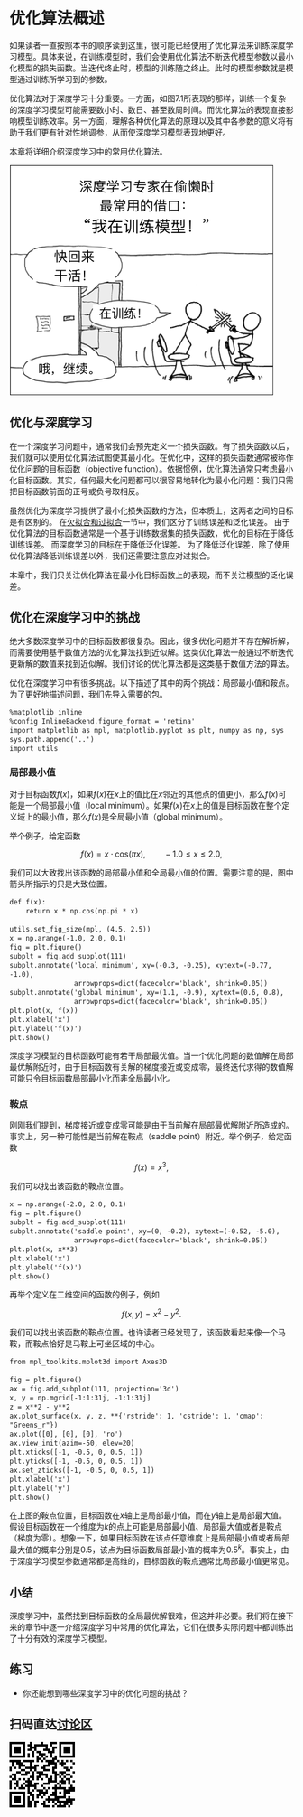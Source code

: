 # 优化算法概述


如果读者一直按照本书的顺序读到这里，很可能已经使用了优化算法来训练深度学习模型。具体来说，在训练模型时，我们会使用优化算法不断迭代模型参数以最小化模型的损失函数。当迭代终止时，模型的训练随之终止。此时的模型参数就是模型通过训练所学习到的参数。

优化算法对于深度学习十分重要。一方面，如图7.1所表现的那样，训练一个复杂的深度学习模型可能需要数小时、数日、甚至数周时间。而优化算法的表现直接影响模型训练效率。另一方面，理解各种优化算法的原理以及其中各参数的意义将有助于我们更有针对性地调参，从而使深度学习模型表现地更好。

本章将详细介绍深度学习中的常用优化算法。

![漫画：训练深度学习模型](../img/training_model.png)

## 优化与深度学习

在一个深度学习问题中，通常我们会预先定义一个损失函数。有了损失函数以后，我们就可以使用优化算法试图使其最小化。在优化中，这样的损失函数通常被称作优化问题的目标函数（objective function）。依据惯例，优化算法通常只考虑最小化目标函数。其实，任何最大化问题都可以很容易地转化为最小化问题：我们只需把目标函数前面的正号或负号取相反。

虽然优化为深度学习提供了最小化损失函数的方法，但本质上，这两者之间的目标是有区别的。
在[欠拟合和过拟合](../chapter_supervised-learning/underfit-overfit.md)一节中，我们区分了训练误差和泛化误差。
由于优化算法的目标函数通常是一个基于训练数据集的损失函数，优化的目标在于降低训练误差。
而深度学习的目标在于降低泛化误差。
为了降低泛化误差，除了使用优化算法降低训练误差以外，我们还需要注意应对过拟合。

本章中，我们只关注优化算法在最小化目标函数上的表现，而不关注模型的泛化误差。

## 优化在深度学习中的挑战

绝大多数深度学习中的目标函数都很复杂。因此，很多优化问题并不存在解析解，而需要使用基于数值方法的优化算法找到近似解。这类优化算法一般通过不断迭代更新解的数值来找到近似解。我们讨论的优化算法都是这类基于数值方法的算法。

优化在深度学习中有很多挑战。以下描述了其中的两个挑战：局部最小值和鞍点。为了更好地描述问题，我们先导入需要的包。

```{.python .input  n=1}
%matplotlib inline
%config InlineBackend.figure_format = 'retina'
import matplotlib as mpl, matplotlib.pyplot as plt, numpy as np, sys
sys.path.append('..')
import utils
```

### 局部最小值

对于目标函数$f(x)$，如果$f(x)$在$x$上的值比在$x$邻近的其他点的值更小，那么$f(x)$可能是一个局部最小值（local minimum）。如果$f(x)$在$x$上的值是目标函数在整个定义域上的最小值，那么$f(x)$是全局最小值（global minimum）。

举个例子，给定函数

$$f(x) = x \cdot \text{cos}(\pi x), \qquad -1.0 \leq x \leq 2.0,$$

我们可以大致找出该函数的局部最小值和全局最小值的位置。需要注意的是，图中箭头所指示的只是大致位置。

```{.python .input  n=2}
def f(x):
    return x * np.cos(np.pi * x)

utils.set_fig_size(mpl, (4.5, 2.5))
x = np.arange(-1.0, 2.0, 0.1)
fig = plt.figure()
subplt = fig.add_subplot(111)
subplt.annotate('local minimum', xy=(-0.3, -0.25), xytext=(-0.77, -1.0),
                arrowprops=dict(facecolor='black', shrink=0.05))
subplt.annotate('global minimum', xy=(1.1, -0.9), xytext=(0.6, 0.8),
                arrowprops=dict(facecolor='black', shrink=0.05))
plt.plot(x, f(x))
plt.xlabel('x')
plt.ylabel('f(x)')
plt.show()
```

深度学习模型的目标函数可能有若干局部最优值。当一个优化问题的数值解在局部最优解附近时，由于目标函数有关解的梯度接近或变成零，最终迭代求得的数值解可能只令目标函数局部最小化而非全局最小化。


### 鞍点

刚刚我们提到，梯度接近或变成零可能是由于当前解在局部最优解附近所造成的。事实上，另一种可能性是当前解在鞍点（saddle point）附近。举个例子，给定函数

$$f(x) = x^3,$$

我们可以找出该函数的鞍点位置。

```{.python .input  n=3}
x = np.arange(-2.0, 2.0, 0.1)
fig = plt.figure()
subplt = fig.add_subplot(111)
subplt.annotate('saddle point', xy=(0, -0.2), xytext=(-0.52, -5.0),
                arrowprops=dict(facecolor='black', shrink=0.05))
plt.plot(x, x**3)
plt.xlabel('x')
plt.ylabel('f(x)')
plt.show()
```

再举个定义在二维空间的函数的例子，例如

$$f(x, y) = x^2 - y^2.$$

我们可以找出该函数的鞍点位置。也许读者已经发现了，该函数看起来像一个马鞍，而鞍点恰好是马鞍上可坐区域的中心。

```{.python .input  n=4}
from mpl_toolkits.mplot3d import Axes3D

fig = plt.figure()
ax = fig.add_subplot(111, projection='3d')
x, y = np.mgrid[-1:1:31j, -1:1:31j]
z = x**2 - y**2
ax.plot_surface(x, y, z, **{'rstride': 1, 'cstride': 1, 'cmap': "Greens_r"})
ax.plot([0], [0], [0], 'ro')
ax.view_init(azim=-50, elev=20)
plt.xticks([-1, -0.5, 0, 0.5, 1])
plt.yticks([-1, -0.5, 0, 0.5, 1])
ax.set_zticks([-1, -0.5, 0, 0.5, 1])
plt.xlabel('x')
plt.ylabel('y')
plt.show()
```

在上图的鞍点位置，目标函数在$x$轴上是局部最小值，而在$y$轴上是局部最大值。假设目标函数在一个维度为$k$的点上可能是局部最小值、局部最大值或者是鞍点（梯度为零）。想象一下，如果目标函数在该点任意维度上是局部最小值或者局部最大值的概率分别是0.5，该点为目标函数局部最小值的概率为$0.5^k$。事实上，由于深度学习模型参数通常都是高维的，目标函数的鞍点通常比局部最小值更常见。


## 小结

深度学习中，虽然找到目标函数的全局最优解很难，但这并非必要。我们将在接下来的章节中逐一介绍深度学习中常用的优化算法，它们在很多实际问题中都训练出了十分有效的深度学习模型。


## 练习

* 你还能想到哪些深度学习中的优化问题的挑战？


## 扫码直达[讨论区](https://discuss.gluon.ai/t/topic/1876)


![](../img/qr_optimization-intro.svg)

